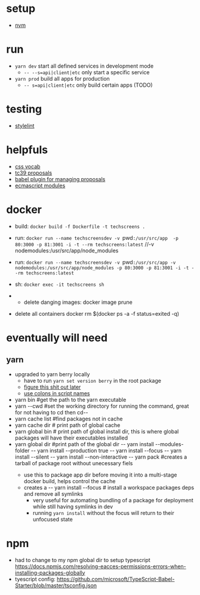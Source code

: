 # setup
  - [nvm](https://medium.com/@faith__ngetich/locking-down-a-project-to-a-specific-node-version-using-nvmrc-and-or-engines-e5fd19144245)


# run
  - `yarn dev` start all defined services in development mode
    - `-- --s=api|client|etc` only start a specific service
  - `yarn prod` build all apps for production
    - `-- s=api|client|etc` only build certain apps (TODO)


# testing
  - [stylelint](https://styled-components.com/docs/tooling#usage)

# helpfuls
  - [css vocab](http://apps.workflower.fi/vocabs/css/en)
  - [tc39 proposals](https://github.com/babel/proposals/)
  - [babel plugin for managing proposals](https://github.com/insin/babel-preset-proposals)
  - [ecmascript modules](https://nodejs.org/api/esm.html#esm_modules_ecmascript_modules)


# docker 
  - build: `docker build -f Dockerfile -t techscreens .`
  
  - run: `docker run --name techscreensdev -v `pwd`:/usr/src/app  -p 80:3000 -p 81:3001 -i -t --rm techscreens:latest` 
  //-v nodemodules:/usr/src/app/node_modules
  - run: `docker run --name techscreensdev -v `pwd`:/usr/src/app -v nodemodules:/usr/src/app/node_modules -p 80:3000 -p 81:3001 -i -t --rm techscreens:latest`
  
  - sh: `docker exec -it techscreens sh`
  - - delete danging images: docker image prune
  - delete all containers docker rm $(docker ps -a -f status=exited -q)


# eventually will need
## yarn
  - upgraded to yarn berry locally
    - have to run `yarn set version berry` in the root package
    - [figure this shit out later](https://yarnpkg.com/features/zero-installs)
    - [use colons in script names](https://yarnpkg.com/getting-started/qa#How-to-share-scripts-between-workspaces)
  - yarn bin #get the path to the yarn executable
  - yarn --cwd <command> #set the working directory for running the command, great for not having to cd then cd--
  - yarn cache list <pattern> #find packages not in cache
  - yarn cache dir # print path of global cache
  - yarn global bin # print path of global install dir, this is where global packages will have their executables installed
  - yarn global dir #print path of the global dir
  -- yarn install --modules-folder <path>
  -- yarn install --production true
  -- yarn install --focus
  -- yarn install --silent
  -- yarn install --non-interactive
  -- yarn pack #creates a tarball of package root without unecessary fiels
    - use this to package app dir before moving it into a multi-stage docker build, helps control the cache
    - creates a 
  -- yarn install --focus # install a workspace packages deps and remove all symlinks
      - very useful for automating bundling of a package for deployment while still having symlinks in dev
      - running `yarn install` without the focus will return to their unfocused state



# npm 
  - had to change to my npm global dir to setup typescript https://docs.npmjs.com/resolving-eacces-permissions-errors-when-installing-packages-globally
  - tyescript config: https://github.com/microsoft/TypeScript-Babel-Starter/blob/master/tsconfig.json